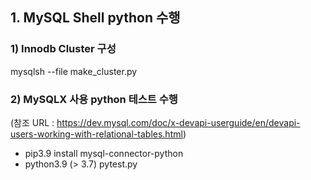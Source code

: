 ## 1. MySQL Shell python 수행


### 1) Innodb Cluster 구성 
mysqlsh --file  make_cluster.py 

### 2) MySQLX 사용 python 테스트 수행    
(참조 URL : https://dev.mysql.com/doc/x-devapi-userguide/en/devapi-users-working-with-relational-tables.html)   
- pip3.9 install mysql-connector-python
- python3.9 (> 3.7) pytest.py
